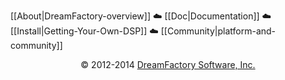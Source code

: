 [[About|DreamFactory-overview]]   :cloud:   [[Doc|Documentation]]   :cloud:   [[Install|Getting-Your-Own-DSP]]   :cloud:   [[Community|platform-and-community]]

<p align="center">
&copy; 2012-2014 <a href="https://www.dreamfactory.com/" target="_blank">DreamFactory Software, Inc.</a>
</p>

[dfcom]: https://www.dreamfactory.com/  "DreamFactory.com"
